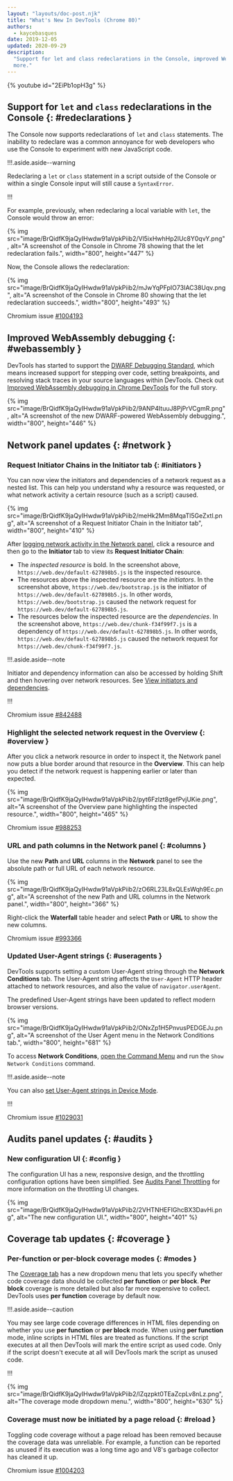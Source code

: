 ```yaml
---
layout: "layouts/doc-post.njk"
title: "What's New In DevTools (Chrome 80)"
authors:
  - kaycebasques
date: 2019-12-05
updated: 2020-09-29
description:
  "Support for let and class redeclarations in the Console, improved WebAssembly debugging, and
  more."
---
```


{% youtube id="2EiPb1opH3g" %}

## Support for `let` and `class` redeclarations in the Console {: #redeclarations }

The Console now supports redeclarations of `let` and `class` statements. The inability to redeclare
was a common annoyance for web developers who use the Console to experiment with new JavaScript
code.

!!!.aside.aside--warning

Redeclaring a `let` or `class` statement in a script outside of the Console or within a single
Console input will still cause a `SyntaxError`.

!!!

For example, previously, when redeclaring a local variable with `let`, the Console would throw an
error:

{% img src="image/BrQidfK9jaQyIHwdw91aVpkPiib2/Vl5ixHwhHp2lUc8Y0qvY.png", alt="A screenshot of the Console in Chrome 78 showing that the let redeclaration fails.", width="800", height="447" %}

Now, the Console allows the redeclaration:

{% img src="image/BrQidfK9jaQyIHwdw91aVpkPiib2/mJwYqPFpIO73IAC38Uqv.png", alt="A screenshot of the Console in Chrome 80 showing that the let redeclaration succeeds.", width="800", height="493" %}

Chromium issue [#1004193][1]

## Improved WebAssembly debugging {: #webassembly }

DevTools has started to support the [DWARF Debugging Standard][2], which means increased support for
stepping over code, setting breakpoints, and resolving stack traces in your source languages within
DevTools. Check out [Improved WebAssembly debugging in Chrome DevTools][3] for the full story.

{% img src="image/BrQidfK9jaQyIHwdw91aVpkPiib2/9ANP4ItuuJ8PjPrVCgmR.png", alt="A screenshot of the new DWARF-powered WebAssembly debugging.", width="800", height="446" %}

## Network panel updates {: #network }

### Request Initiator Chains in the Initiator tab {: #initiators }

You can now view the initiators and dependencies of a network request as a nested list. This can
help you understand why a resource was requested, or what network activity a certain resource (such
as a script) caused.

{% img src="image/BrQidfK9jaQyIHwdw91aVpkPiib2/meHk2Mm8MqaTl5GeZxtl.png", alt="A screenshot of a Request Initiator Chain in the Initiator tab", width="800", height="410" %}

After [logging network activity in the Network panel][4], click a resource and then go to the
**Initiator** tab to view its **Request Initiator Chain**:

- The _inspected resource_ is bold. In the screenshot above, `https://web.dev/default-627898b5.js`
  is the inspected resource.
- The resources above the inspected resource are the _initiators_. In the screenshot above,
  `https://web.dev/bootstrap.js` is the initiator of `https://web.dev/default-627898b5.js`. In other
  words, `https://web.dev/bootstrap.js` caused the network request for
  `https://web.dev/default-627898b5.js`.
- The resources below the inspected resource are the _dependencies_. In the screenshot above,
  `https://web.dev/chunk-f34f99f7.js` is a dependency of `https://web.dev/default-627898b5.js`. In
  other words, `https://web.dev/default-627898b5.js` caused the network request for
  `https://web.dev/chunk-f34f99f7.js`.

!!!.aside.aside--note

Initiator and dependency information can also be accessed by holding Shift and then hovering over
network resources. See [View initiators and dependencies][5].

!!!

Chromium issue [#842488][6]

### Highlight the selected network request in the Overview {: #overview }

After you click a network resource in order to inspect it, the Network panel now puts a blue border
around that resource in the **Overview**. This can help you detect if the network request is
happening earlier or later than expected.

{% img src="image/BrQidfK9jaQyIHwdw91aVpkPiib2/pyt6Fzlzt8gefPvjUKie.png", alt="A screenshot of the Overview pane highlighting the inspected resource.", width="800", height="465" %}

Chromium issue [#988253][7]

### URL and path columns in the Network panel {: #columns }

Use the new **Path** and **URL** columns in the **Network** panel to see the absolute path or full
URL of each network resource.

{% img src="image/BrQidfK9jaQyIHwdw91aVpkPiib2/zO6RL23L8xQLEsWqh9Ec.png", alt="A screenshot of the new Path and URL columns in the Network panel.", width="800", height="366" %}

Right-click the **Waterfall** table header and select **Path** or **URL** to show the new columns.

Chromium issue [#993366][8]

### Updated User-Agent strings {: #useragents }

DevTools supports setting a custom User-Agent string through the **Network Conditions** tab. The
User-Agent string affects the `User-Agent` HTTP header attached to network resources, and also the
value of `navigator.userAgent`.

The predefined User-Agent strings have been updated to reflect modern browser versions.

{% img src="image/BrQidfK9jaQyIHwdw91aVpkPiib2/ONxZp1H5PnvusPEDGEJu.png", alt="A screenshot of the User Agent menu in the Network Conditions tab.", width="800", height="681" %}

To access **Network Conditions**, [open the Command Menu][9] and run the `Show Network Conditions`
command.

!!!.aside.aside--note

You can also [set User-Agent strings in Device Mode][10].

!!!

Chromium issue [#1029031][11]

## Audits panel updates {: #audits }

### New configuration UI {: #config }

The configuration UI has a new, responsive design, and the throttling configuration options have
been simplified. See [Audits Panel Throttling][12] for more information on the throttling UI
changes.

{% img src="image/BrQidfK9jaQyIHwdw91aVpkPiib2/2VHTNHEFIGhcBX3DavHi.png", alt="The new configuration UI.", width="800", height="401" %}

## Coverage tab updates {: #coverage }

### Per-function or per-block coverage modes {: #modes }

The [Coverage tab][13] has a new dropdown menu that lets you specify whether code coverage data
should be collected **per function** or **per block**. **Per block** coverage is more detailed but
also far more expensive to collect. DevTools uses **per function** coverage by default now.

!!!.aside.aside--caution

You may see large code coverage differences in HTML files depending on whether you use **per
function** or **per block** mode. When using **per function** mode, inline scripts in HTML files are
treated as functions. If the script executes at all then DevTools will mark the entire script as
used code. Only if the script doesn't execute at all will DevTools mark the script as unused code.

!!!

{% img src="image/BrQidfK9jaQyIHwdw91aVpkPiib2/lZqzpkt0TEaZcpLv8nLz.png", alt="The coverage mode dropdown menu.", width="800", height="630" %}

### Coverage must now be initiated by a page reload {: #reload }

Toggling code coverage without a page reload has been removed because the coverage data was
unreliable. For example, a function can be reported as unused if its execution was a long time ago
and V8's garbage collector has cleaned it up.

Chromium issue [#1004203][14]

[1]: https://crbug.com/1004193
[2]: http://dwarfstd.org/
[3]: /web/updates/2019/12/webassembly
[4]: /web/tools/chrome-devtools/network
[5]: /web/tools/chrome-devtools/network/reference#initiators-dependencies
[6]: https://crbug.com/842488
[7]: https://crbug.com/988253
[8]: https://crbug.com/993366
[9]: /web/tools/chrome-devtools/command-menu
[10]: /web/tools/chrome-devtools/device-mode#viewport
[11]: https://crbug.com/1029031
[12]:
  https://github.com/GoogleChrome/lighthouse/blob/master/docs/throttling.md#devtools-audits-panel-throttling
[13]: /web/tools/chrome-devtools/coverage
[14]: https://crbug.com/1004203
